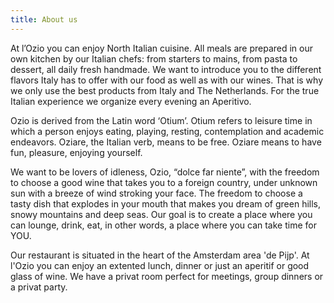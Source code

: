 ```yaml
---
title: About us
---
```



At l’Ozio you can enjoy North Italian cuisine. All meals are prepared in our own kitchen by our Italian chefs: from starters to mains, from pasta to dessert, all daily fresh handmade. We want to introduce you to the different flavors Italy has to offer with our food as well as with our wines. That is why we only use the best products from Italy and The Netherlands. For the true Italian experience we organize every evening an Aperitivo.

Ozio is derived from the Latin word ‘Otium’. Otium refers to leisure time in which a person enjoys eating, playing, resting, contemplation and academic endeavors. Oziare, the Italian verb, means to be free. Oziare means to have fun, pleasure, enjoying yourself.

We want to be lovers of idleness, Ozio, “dolce far niente”, with the freedom to choose a good wine that takes you to a foreign country, under unknown sun with a breeze of wind stroking your face. The freedom to choose a tasty dish that explodes in your mouth that makes you dream of green hills, snowy mountains and deep seas. Our goal is to create a place where you can lounge, drink, eat, in other words, a place where you can take time for YOU.

Our restaurant is situated in the heart of the Amsterdam area 'de Pijp'. At l'Ozio you can enjoy an extented lunch, dinner or just an aperitif or good glass of wine. We have a privat room perfect for meetings, group dinners or a privat party.&nbsp;